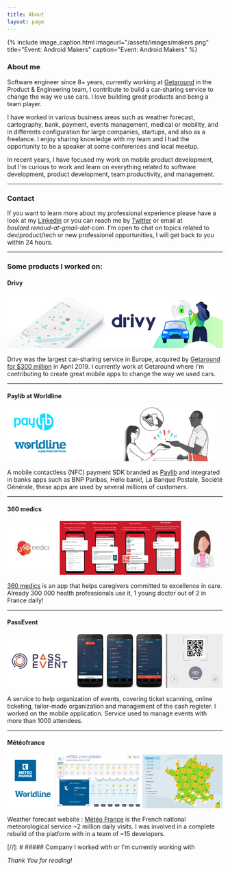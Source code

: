 ```yaml
---
title: About
layout: page
---
```


{% include image_caption.html imageurl="/assets/images/makers.png" title="Event: Android Makers" caption="Event: Android Makers" %}

### About me

Software engineer since 8+ years, currently working at [Getaround](https://uk.getaround.com/) in the Product & Engineering team, I contribute to build a car-sharing service to change the way we use cars. I love building great products and being a team player. 

I have worked in various business areas such as weather forecast, cartography, bank, payment, events management, medical or mobility, and in differents configuration for large companies, startups, and also as a freelance. I enjoy sharing knowledge with my team and I had the opportunity to be a speaker at some conferences and local meetup.

In recent years, I have focused my work on mobile product development, but I'm curious to work and learn on everything related to software development, product development, team productivity, and management.

-------------
### Contact

If you want to learn more about my professional experience please have a look at my [Linkedin](https://www.linkedin.com/in/rboulard/) or you can reach me by [Twitter](https://twitter.com/_renaudb) or email at *boulard.renaud-at-gmail-dot-com*. I'm open to chat on topics related to dev/product/tech or new professionel opportunities, I will get back to you within 24 hours.

-------------
### Some products I worked on:

#### Drivy 
![image-title-here](/assets/images/drivy.png)

Drivy was the largest car-sharing service in Europe, acquired by [Getaround for $300 million](https://techcrunch.com/2019/04/24/getaround-acquires-european-car-rental-platform-drivy-for-300-million/) in April 2019. I currently work at Getaround where I'm contributing to create great mobile apps to change the way we used cars.

-------------

#### Paylib at Worldline
![image-title-here](/assets/images/paylib.png)

A mobile contactless (NFC) payment SDK branded as [Paylib](https://www.paylib.fr/paiement-sans-contact/) and integrated in banks apps such as BNP Paribas, Hello bank!, La Banque Postale, Société Générale, these apps are used by several millions of customers.

-------------

#### 360 medics 
![image-title-here](/assets/images/360.png)

[360 medics](https://360medics.com/) is an app that helps caregivers committed to excellence in care.
Already 300 000 health professionals use it, 1 young doctor out of 2 in France daily!

-------------

#### PassEvent
![image-title-here](/assets/images/passevent.png)

A service to help organization of events, covering ticket scanning, online ticketing, tailor-made organization and management of the cash register. I worked on the mobile application. Service used to manage events with more than 1000 attendees.

-------------

#### Météofrance
![image-title-here](/assets/images/meteo.png)

Weather forecast website : [Météo France](http://www.meteofrance.com/) is the French national meteorological service ~2 million daily visits. I was involved in a complete rebuild of the platform with in a team of ~15 developers.


[//]: # ##### Company I worked with or I'm currently working with

*Thank You for reading!*

